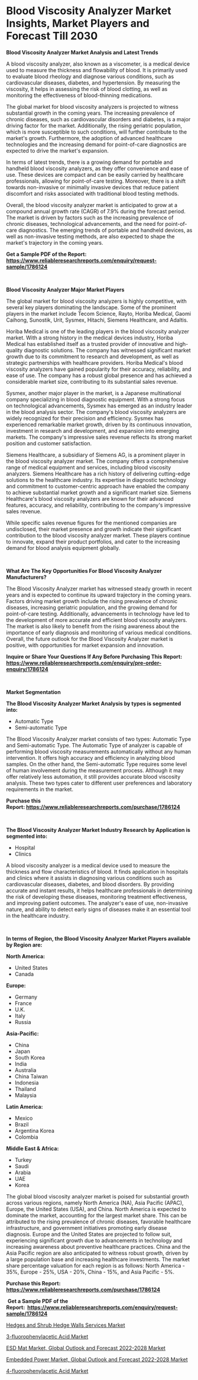 <p><h1>Blood Viscosity Analyzer Market Insights, Market Players and Forecast Till 2030</h1></p><p><strong>Blood Viscosity Analyzer Market Analysis and Latest Trends</strong></p>
<p><p>A blood viscosity analyzer, also known as a viscometer, is a medical device used to measure the thickness and flowability of blood. It is primarily used to evaluate blood rheology and diagnose various conditions, such as cardiovascular diseases, diabetes, and hypertension. By measuring the viscosity, it helps in assessing the risk of blood clotting, as well as monitoring the effectiveness of blood-thinning medications.</p><p>The global market for blood viscosity analyzers is projected to witness substantial growth in the coming years. The increasing prevalence of chronic diseases, such as cardiovascular disorders and diabetes, is a major driving factor for the market. Additionally, the rising geriatric population, which is more susceptible to such conditions, will further contribute to the market's growth. Furthermore, the adoption of advanced healthcare technologies and the increasing demand for point-of-care diagnostics are expected to drive the market's expansion.</p><p>In terms of latest trends, there is a growing demand for portable and handheld blood viscosity analyzers, as they offer convenience and ease of use. These devices are compact and can be easily carried by healthcare professionals, allowing for point-of-care testing. Moreover, there is a shift towards non-invasive or minimally invasive devices that reduce patient discomfort and risks associated with traditional blood testing methods.</p><p>Overall, the blood viscosity analyzer market is anticipated to grow at a compound annual growth rate (CAGR) of 7.9% during the forecast period. The market is driven by factors such as the increasing prevalence of chronic diseases, technological advancements, and the need for point-of-care diagnostics. The emerging trends of portable and handheld devices, as well as non-invasive testing methods, are also expected to shape the market's trajectory in the coming years.</p></p>
<p><strong>Get a Sample PDF of the Report:&nbsp; <a href="https://www.reliableresearchreports.com/enquiry/request-sample/1786124">https://www.reliableresearchreports.com/enquiry/request-sample/1786124</a></strong></p>
<p>&nbsp;</p>
<p><strong>Blood Viscosity Analyzer Major Market Players</strong></p>
<p><p>The global market for blood viscosity analyzers is highly competitive, with several key players dominating the landscape. Some of the prominent players in the market include Tecom Science, Rayto, Horiba Medical, Gaomi Caihong, Sunostik, Urit, Sysmex, Hitachi, Siemens Healthcare, and Adaltis.</p><p>Horiba Medical is one of the leading players in the blood viscosity analyzer market. With a strong history in the medical devices industry, Horiba Medical has established itself as a trusted provider of innovative and high-quality diagnostic solutions. The company has witnessed significant market growth due to its commitment to research and development, as well as strategic partnerships with healthcare providers. Horiba Medical's blood viscosity analyzers have gained popularity for their accuracy, reliability, and ease of use. The company has a robust global presence and has achieved a considerable market size, contributing to its substantial sales revenue.</p><p>Sysmex, another major player in the market, is a Japanese multinational company specializing in blood diagnostic equipment. With a strong focus on technological advancements, Sysmex has emerged as an industry leader in the blood analysis sector. The company's blood viscosity analyzers are widely recognized for their precision and efficiency. Sysmex has experienced remarkable market growth, driven by its continuous innovation, investment in research and development, and expansion into emerging markets. The company's impressive sales revenue reflects its strong market position and customer satisfaction.</p><p>Siemens Healthcare, a subsidiary of Siemens AG, is a prominent player in the blood viscosity analyzer market. The company offers a comprehensive range of medical equipment and services, including blood viscosity analyzers. Siemens Healthcare has a rich history of delivering cutting-edge solutions to the healthcare industry. Its expertise in diagnostic technology and commitment to customer-centric approach have enabled the company to achieve substantial market growth and a significant market size. Siemens Healthcare's blood viscosity analyzers are known for their advanced features, accuracy, and reliability, contributing to the company's impressive sales revenue.</p><p>While specific sales revenue figures for the mentioned companies are undisclosed, their market presence and growth indicate their significant contribution to the blood viscosity analyzer market. These players continue to innovate, expand their product portfolios, and cater to the increasing demand for blood analysis equipment globally.</p></p>
<p>&nbsp;</p>
<p><strong>What Are The Key Opportunities For Blood Viscosity Analyzer Manufacturers?</strong></p>
<p><p>The Blood Viscosity Analyzer market has witnessed steady growth in recent years and is expected to continue its upward trajectory in the coming years. Factors driving market growth include the rising prevalence of chronic diseases, increasing geriatric population, and the growing demand for point-of-care testing. Additionally, advancements in technology have led to the development of more accurate and efficient blood viscosity analyzers. The market is also likely to benefit from the rising awareness about the importance of early diagnosis and monitoring of various medical conditions. Overall, the future outlook for the Blood Viscosity Analyzer market is positive, with opportunities for market expansion and innovation.</p></p>
<p><strong>Inquire or Share Your Questions If Any Before Purchasing This Report: <a href="https://www.reliableresearchreports.com/enquiry/pre-order-enquiry/1786124">https://www.reliableresearchreports.com/enquiry/pre-order-enquiry/1786124</a></strong></p>
<p>&nbsp;</p>
<p><strong>Market Segmentation</strong></p>
<p><strong>The Blood Viscosity Analyzer Market Analysis by types is segmented into:</strong></p>
<p><ul><li>Automatic Type</li><li>Semi-automatic Type</li></ul></p>
<p><p>The Blood Viscosity Analyzer market consists of two types: Automatic Type and Semi-automatic Type. The Automatic Type of analyzer is capable of performing blood viscosity measurements automatically without any human intervention. It offers high accuracy and efficiency in analyzing blood samples. On the other hand, the Semi-automatic Type requires some level of human involvement during the measurement process. Although it may offer relatively less automation, it still provides accurate blood viscosity analysis. These two types cater to different user preferences and laboratory requirements in the market.</p></p>
<p><strong>Purchase this Report:&nbsp;<a href="https://www.reliableresearchreports.com/purchase/1786124">https://www.reliableresearchreports.com/purchase/1786124</a></strong></p>
<p>&nbsp;</p>
<p><strong>The Blood Viscosity Analyzer Market Industry Research by Application is segmented into:</strong></p>
<p><ul><li>Hospital</li><li>Clinics</li></ul></p>
<p><p>A blood viscosity analyzer is a medical device used to measure the thickness and flow characteristics of blood. It finds application in hospitals and clinics where it assists in diagnosing various conditions such as cardiovascular diseases, diabetes, and blood disorders. By providing accurate and instant results, it helps healthcare professionals in determining the risk of developing these diseases, monitoring treatment effectiveness, and improving patient outcomes. The analyzer's ease of use, non-invasive nature, and ability to detect early signs of diseases make it an essential tool in the healthcare industry.</p></p>
<p>&nbsp;</p>
<p><strong>In terms of Region, the Blood Viscosity Analyzer Market Players available by Region are:</strong></p>
<p>
    <p> <strong> North America: </strong>
        <ul>
            <li>United States</li>
            <li>Canada</li>
        </ul>
        </p> 
    <p> <strong> Europe: </strong>
        <ul>
            <li>Germany</li>
            <li>France</li>
            <li>U.K.</li>
            <li>Italy</li>
            <li>Russia</li>
        </ul>
        </p> 
    <p> <strong> Asia-Pacific: </strong>
        <ul>
            <li>China</li>
            <li>Japan</li>
            <li>South Korea</li>
            <li>India</li>
            <li>Australia</li>
            <li>China Taiwan</li>
            <li>Indonesia</li>
            <li>Thailand</li>
            <li>Malaysia</li>
        </ul>
        </p> 
    <p> <strong> Latin America: </strong>
        <ul>
            <li>Mexico</li>
            <li>Brazil</li>
            <li>Argentina Korea</li>
            <li>Colombia</li>
        </ul>
        </p> 
    <p> <strong> Middle East & Africa: </strong>
        <ul>
            <li>Turkey</li>
            <li>Saudi</li>
            <li>Arabia</li>
            <li>UAE</li>
            <li>Korea</li>
        </ul>
    </p>
    </p>
<p><p>The global blood viscosity analyzer market is poised for substantial growth across various regions, namely North America (NA), Asia Pacific (APAC), Europe, the United States (USA), and China. North America is expected to dominate the market, accounting for the largest market share. This can be attributed to the rising prevalence of chronic diseases, favorable healthcare infrastructure, and government initiatives promoting early disease diagnosis. Europe and the United States are projected to follow suit, experiencing significant growth due to advancements in technology and increasing awareness about preventive healthcare practices. China and the Asia Pacific region are also anticipated to witness robust growth, driven by a large population base and increasing healthcare investments. The market share percentage valuation for each region is as follows: North America - 35%, Europe - 25%, USA - 20%, China - 15%, and Asia Pacific - 5%.</p></p>
<p><strong>Purchase this Report: <a href="https://www.reliableresearchreports.com/purchase/1786124">https://www.reliableresearchreports.com/purchase/1786124</a></strong></p>
<p>&nbsp;<strong>Get a Sample PDF of the Report:&nbsp;&nbsp;<a href="https://www.reliableresearchreports.com/enquiry/request-sample/1786124">https://www.reliableresearchreports.com/enquiry/request-sample/1786124</a></strong></p>
<p><strong></strong></p>
<p><p><a href="https://github.com/ChiragRp1/Market-Research-Report-List-1/blob/main/hedges-and-shrub-hedge-walls-services-market.md">Hedges and Shrub Hedge Walls Services Market</a></p><p><a href="https://www.linkedin.com/pulse/3-fluorophenylacetic-acid-market-size-share-amp-trends/">3-fluorophenylacetic Acid Market</a></p><p><a href="https://medium.com/@rosm15203/esd-mat-market-global-outlook-and-forecast-2022-2028-market-furnishes-information-on-market-share-1670506349be">ESD Mat Market, Global Outlook and Forecast 2022-2028 Market</a></p><p><a href="https://medium.com/@mariad13206/embedded-power-market-global-outlook-and-forecast-2022-2028-market-insights-into-market-cagr-83efb167d605">Embedded Power Market, Global Outlook and Forecast 2022-2028 Market</a></p><p><a href="https://www.linkedin.com/pulse/4-fluorophenylacetic-acid-market-size-2023-2030-global/">4-fluorophenylacetic Acid Market</a></p></p>